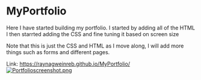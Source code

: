 # MyPortfolio

Here I have started building my portfolio. 
I started by adding all of the HTML 
I then starrted adding the CSS and fine tuning it based on screen size


Note that this is just the CSS and HTML as I move along, I will add more things such as forms and different pages. 

Link:  https://raynagweinreb.github.io/MyPortfolio/
[![Portfolioscreenshot.png](https://i.postimg.cc/tgXLFDVv/Portfolioscreenshot.png)](https://postimg.cc/dhxHY26G)
